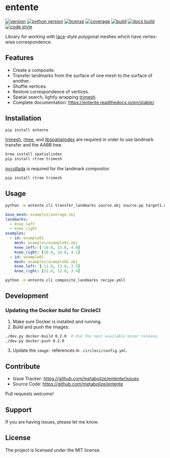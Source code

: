 entente
=======

[![version](https://img.shields.io/pypi/v/entente?style=flat-square)][pypi]
[![python version](https://img.shields.io/pypi/pyversions/entente?style=flat-square)][pypi]
[![license](https://img.shields.io/pypi/l/entente?style=flat-square)][pypi]
[![coverage](https://img.shields.io/badge/coverage-100%25-brightgren?style=flat-square)][coverage]
[![build](https://img.shields.io/circleci/project/github/lace/entente/master?style=flat-square)][build]
[![docs build](https://img.shields.io/readthedocs/entente?style=flat-square)][docs build]
[![code style](https://img.shields.io/badge/code%20style-black-black?style=flat-square)][black]

Library for working with [lace][]-style polygonal meshes which have vertex-wise
correspondence.

[pypi]: https://pypi.org/project/entente/
[coverage]: https://github.com/lace/entente/blob/master/.coveragerc
[black]: https://black.readthedocs.io/en/stable/
[lace]: https://github.com/metabolize/lace
[build]: https://circleci.com/gh/lace/entente/tree/master
[docs build]: https://entente.readthedocs.io/en/latest/


Features
--------

- Create a composite.
- Transfer landmarks from the surface of one mesh to the surface of another.
- Shuffle vertices.
- Restore correspondence of vertices.
- Spatial search, lightly wrapping [trimesh][].
- Complete documentation: https://entente.readthedocs.io/en/stable/



Installation
------------

```sh
pip install entente
```

[trimesh][], [rtree][], and [libspatialindex][] are required in order to use
landmark transfer and the AABB tree.

```sh
brew install spatialindex
pip install rtree trimesh
```

[pycollada][] is required for the landmark compositor.

```sh
pip install rtree trimesh
```

[trimesh]: https://trimsh.org/
[rtree]: http://toblerity.org/rtree/
[libspatialindex]: https://libspatialindex.org/
[pycollada]: https://github.com/pycollada/pycollada


Usage
-----

```sh
python -m entente.cli transfer_landmarks source.obj source.pp target1.obj target2.obj ...
```

```yml
base_mesh: examples/average.obj
landmarks:
  - knee_left
  - knee_right
examples:
  - id: example01
    mesh: examples/example01.obj
    knee_left: [-10.0, 15.0, 4.0]
    knee_right: [10.0, 14.8, 4.1]
  - id: example02
    mesh: examples/example02.obj
    knee_left: [-11.0, 13.0, 3.5]
    knee_right: [12.0, 12.8, 3.4]
```

```sh
python -m entente.cli composite_landmarks recipe.ymll
```


Development
-----------

### Updating the Docker build for CircleCI

1. Make sure Docker is installed and running.
2. Build and push the images:

```sh
./dev.py docker-build 0.2.0  # Use the next available minor release.
./dev.py docker-push 0.2.0
```

3. Update the `image:` references in `.circleci/config.yml`.


Contribute
----------

- Issue Tracker: https://github.com/metabolize/entente/issues
- Source Code: https://github.com/metabolize/entente

Pull requests welcome!


Support
-------

If you are having issues, please let me know.


License
-------

The project is licensed under the MIT license.
